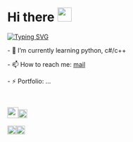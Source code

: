 <h1 align="left">Hi there
<img src="https://github.com/blackcater/blackcater/raw/main/images/Hi.gif" height="32"/></h1>

[![Typing SVG](https://readme-typing-svg.demolab.com/?lines=I`m+a+junior+developer;and+student+from+Moscow)](https://git.io/typing-svg)

<p>- 🌱 I’m currently learning python, c#/c++</p>
<p>- 📫 How to reach me: <a href="mailto:bernikolay09@gmail.com">mail</a></p>
<p>- ⚡ Portfolio: ...</p><br />

<img height="25" width="25" src="https://cdn.simpleicons.org/arduino/white"/><img height="20" width="20" src="https://cdn.simpleicons.org/cplusplus/white"/><br />  
<img height="20" width="20" src="https://cdn.simpleicons.org/pycharm/white"/><img height="20" width="20" src="https://cdn.simpleicons.org/sharp/white"/><br />   

